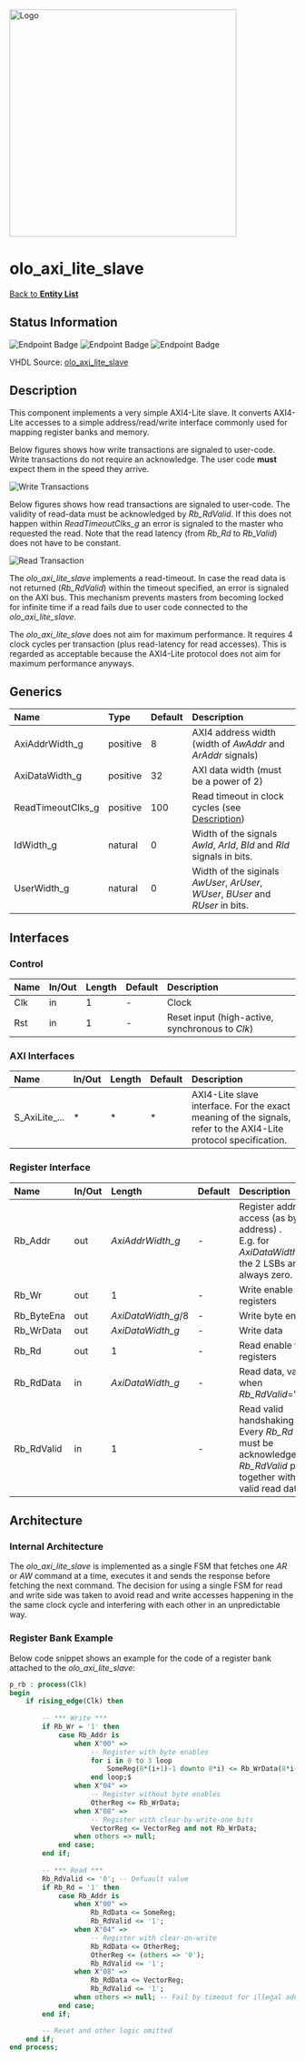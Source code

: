 <img src="../Logo.png" alt="Logo" width="400">

# olo_axi_lite_slave

[Back to **Entity List**](../EntityList.md)

## Status Information

![Endpoint Badge](https://img.shields.io/endpoint?url=https://storage.googleapis.com/open-logic-badges/coverage/olo_axi_lite_slave.json?cacheSeconds=0)
![Endpoint Badge](https://img.shields.io/endpoint?url=https://storage.googleapis.com/open-logic-badges/branches/olo_axi_lite_slave.json?cacheSeconds=0)
![Endpoint Badge](https://img.shields.io/endpoint?url=https://storage.googleapis.com/open-logic-badges/issues/olo_axi_lite_slave.json?cacheSeconds=0)

VHDL Source: [olo_axi_lite_slave](../../src/axi/vhdl/olo_axi_lite_slave.vhd)

## Description

This component implements a very simple AXI4-Lite slave. It converts AXI4-Lite accesses to a simple address/read/write
interface commonly used for mapping register banks and memory.

Below figures shows how write transactions are signaled to user-code. Write transactions do not require an acknowledge.
The user code **must** expect them in the speed they arrive.

![Write Transactions](./slave/SlaveWrite.png)

Below figures shows how read transactions are signaled to user-code. The validity of read-data must be acknowledged by
_Rb_RdValid_. If this does not happen within _ReadTimeoutClks_g_ an error is signaled to the master who requested the
read. Note that the read latency (from _Rb_Rd_ to _Rb_Valid_) does not have to be constant.

![Read Transaction](./slave/SlaveRead.png)

The _olo_axi_lite_slave_ implements a read-timeout. In case the read data is not returned (_Rb_RdValid_) within the
timeout specified, an error is signaled on the AXI bus. This mechanism prevents masters from becoming locked for
infinite time if a read fails due to user code connected to the _olo_axi_lite_slave_.

The _olo_axi_lite_slave_ does not aim for maximum performance. It requires 4 clock cycles per transaction (plus
read-latency for read accesses). This is regarded as acceptable because the AXI4-Lite protocol does not aim for
maximum performance anyways.

## Generics

| Name              | Type     | Default | Description                                                  |
| :---------------- | :------- | ------- | :----------------------------------------------------------- |
| AxiAddrWidth_g    | positive | 8       | AXI4 address width (width of _AwAddr_ and _ArAddr_ signals)  |
| AxiDataWidth_g    | positive | 32      | AXI data width (must be a power of 2)                        |
| ReadTimeoutClks_g | positive | 100     | Read timeout in clock cycles (see [Description](#description)) |
| IdWidth_g         | natural  | 0       | Width of the signals _AwId_, _ArId_, _BId_ and _RId_ signals in bits. |
| UserWidth_g       | natural  | 0       | Width of the siginals _AwUser_, _ArUser_, _WUser_, _BUser_ and _RUser_ in bits. |

## Interfaces

### Control

| Name | In/Out | Length | Default | Description                                     |
| :--- | :----- | :----- | ------- | :---------------------------------------------- |
| Clk  | in     | 1      | -       | Clock                                           |
| Rst  | in     | 1      | -       | Reset input (high-active, synchronous to _Clk_) |

### AXI Interfaces

| Name          | In/Out | Length | Default | Description                                                  |
| :------------ | :----- | :----- | ------- | :----------------------------------------------------------- |
| S_AxiLite_... | *      | *      | *       | AXI4-Lite slave interface. For the exact meaning of the signals, refer to the AXI4-Lite protocol specification. |

### Register Interface

| Name       | In/Out | Length             | Default | Description                                                  |
| :--------- | :----- | :----------------- | ------- | :----------------------------------------------------------- |
| Rb_Addr    | out    | _AxiAddrWidth_g_   | -       | Register address to access (as byte address) .<br />E.g. for _AxiDataWidth_g_=32, the 2 LSBs are always zero. |
| Rb_Wr      | out    | 1                  | -       | Write enable for registers                                   |
| Rb_ByteEna | out    | _AxiDataWidth_g_/8 | -       | Write byte enables                                           |
| Rb_WrData  | out    | _AxiDataWidth_g_   | -       | Write data                                                   |
| Rb_Rd      | out    | 1                  | -       | Read enable for registers                                    |
| Rb_RdData  | in     | _AxiDataWidth_g_   | -       | Read data, valid when _Rb_RdValid_='1'                       |
| Rb_RdValid | in     | 1                  | -       | Read valid handshaking signal.<br />Every _Rb_Rd_ pulse must be acknowledged by a _Rb_RdValid_ pulse together with the valid read data. |

## Architecture

### Internal Architecture

The _olo_axi_lite_slave_ is implemented as a single FSM that fetches one _AR_ or _AW_ command at a time, executes it and
sends the response before fetching the next command. The decision for using a single FSM for read and write side was
taken to avoid read and write accesses happening in the the same clock cycle and interfering with each other in an
unpredictable way.

### Register Bank Example

Below code snippet shows an example for the code of a register bank attached to the _olo_axi_lite_slave_:

```vhdl
p_rb : process(Clk)
begin
    if rising_edge(Clk) then
    
        -- *** Write ***
        if Rb_Wr = '1' then
            case Rb_Addr is
                when X"00" => 
                    -- Register with byte enables
                    for i in 0 to 3 loop
                        SomeReg(8*(i+1)-1 downto 8*i) <= Rb_WrData(8*i-1 downto 8*i);
                    end loop;$
                when X"04" =>
                    -- Register without byte enables
                    OtherReg <= Rb_WrData;
                when X"08" => 
                    -- Register with clear-by-write-one bits
                    VectorReg <= VectorReg and not Rb_WrData;
                when others => null;
            end case;
        end if;
        
        -- *** Read ***
        Rb_RdValid <= '0'; -- Defuault value   
        if Rb_Rd = '1' then
            case Rb_Addr is
                when X"00" => 
                    Rb_RdData <= SomeReg;
                    Rb_RdValid <= '1';
                when X"04" =>
                    -- Register with clear-on-write
                    Rb_RdData <= OtherReg;
                    OtherReg <= (others => '0');
                    Rb_RdValid <= '1';
                when X"08" => 
                    Rb_RdData <= VectorReg;
                    Rb_RdValid <= '1';
                when others => null; -- Fail by timeout for illegal addreses
            end case;
        end if;

        -- Reset and other logic omitted
    end if;
end process;
```
